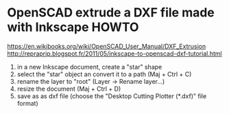 # OpenSCAD extrude a DXF file made with Inkscape HOWTO

https://en.wikibooks.org/wiki/OpenSCAD_User_Manual/DXF_Extrusion
http://repraprip.blogspot.fr/2011/05/inkscape-to-openscad-dxf-tutorial.html

1. in a new Inkscape document, create a "star" shape
2. select the "star" object an convert it to a path (Maj + Ctrl + C)
3. rename the layer to "root" (Layer -> Rename layer...)
4. resize the document (Maj + Ctrl + D)
5. save as as dxf file (choose the "Desktop Cutting Plotter (*.dxf)" file format)


